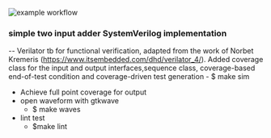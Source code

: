![example workflow](https://github.com/npatsiatzis/simple_adder/actions/workflows/verilator_regression.yml/badge.svg)

### simple two input adder SystemVerilog implementation


-- Verilator tb for functional verification, adapted from the work of Norbet Kremeris (https://www.itsembedded.com/dhd/verilator_4/). Added coverage class for the input and output interfaces,sequence class, coverage-based end-of-test condition and coverage-driven test generation
    - $ make sim
- Achieve full point coverage for output
- open waveform with gtkwave
    - $ make waves
- lint test
    - $make lint
